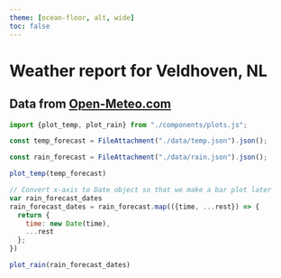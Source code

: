 ```yaml
---
theme: [ocean-floor, alt, wide]
toc: false
---
```


# Weather report for Veldhoven, NL

## Data from [Open-Meteo.com](https://open-meteo.com/)

```js
import {plot_temp, plot_rain} from "./components/plots.js";
```

```js
const temp_forecast = FileAttachment("./data/temp.json").json();
```

```js
const rain_forecast = FileAttachment("./data/rain.json").json();
```

```js
plot_temp(temp_forecast)
```

```js
// Convert x-axis to Date object so that we make a bar plot later
var rain_forecast_dates
rain_forecast_dates = rain_forecast.map(({time, ...rest}) => {
  return {
    time: new Date(time),
    ...rest
  };
})
```

```js
plot_rain(rain_forecast_dates)
```